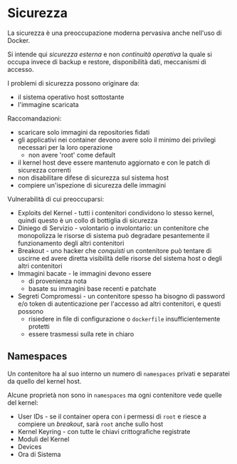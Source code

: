 # Sicurezza

La sicurezza è una preoccupazione moderna pervasiva anche nell'uso di Docker.

Si intende qui _sicurezza esterna_ e non _continuità operativa_ la quale si occupa invece di backup e restore, disponibilità dati, meccanismi di accesso.

I problemi di sicurezza possono originare da:
* il sistema operativo host sottostante
* l'immagine scaricata

Raccomandazioni:
* scaricare solo immagini da repositories fidati
* gli applicativi nei container devono avere solo il minimo dei privilegi necessari per la loro operazione
    * non avere 'root' come default
* il kernel host deve essere mantenuto aggiornato e con le patch di sicurezza correnti
* non disabilitare difese di sicurezza sul sistema host
* compiere un'ispezione di sicurezza delle immagini

Vulnerabilità di cui preoccuparsi:
* Exploits del Kernel - tutti i contenitori condividono lo stesso kernel, quindi questo è un collo di bottiglia di sicurezza
* Diniego di Servizio - volontario o involontario: un contenitore che monopolizza le risorse di sistema può degradare pesantemente il funzionamento degli altri contenitori
* Breakout - uno hacker che _conquisti_ un contenitore può tentare di uscirne ed avere diretta visibilità delle risorse del sistema host o degli altri contenitori
* Immagini bacate - le immagini devono essere
    * di provenienza nota
    * basate su immagini base recenti e patchate
* Segreti Compromessi - un contenitore spesso ha bisogno di password e/o token di autenticazione per l'accesso ad altri contenitori, e questi possono
    * risiedere in file di configurazione o `dockerfile` insufficientemente protetti
    * essere trasmessi sulla rete in chiaro

## Namespaces

Un contenitore ha al suo interno un numero di `namespaces` privati e separatei da quello del kernel host.

Alcune proprietà non sono in `namespaces` ma ogni contenitore vede quelle del kernel:
* User IDs - se il container opera con i permessi di `root` e riesce a compiere un _breakout_, sarà `root` anche sullo host
* Kernel Keyring - con tutte le chiavi crittografiche registrate
* Moduli del Kernel
* Devices
* Ora di Sistema

